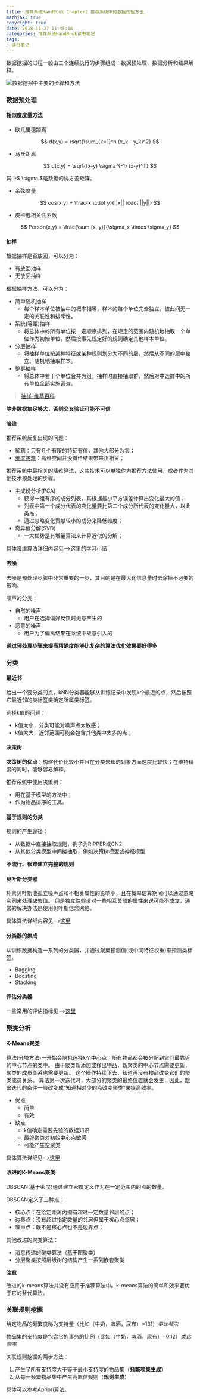 ```yaml
---
title: 推荐系统HandBook Chapter2 推荐系统中的数据挖掘方法
mathjax: true
copyright: true
date: 2018-11-27 11:45:16
categories: 推荐系统HandBook读书笔记
tags:
- 读书笔记
---
```


数据挖掘的过程一般由三个连续执行的步骤组成：数据预处理、数据分析和结果解释。

![数据挖掘中主要的步骤和方法](/posts_res/2018-11-26-推荐系统HandBook/2-1.jpg)


### 数据预处理

#### 相似度度量方法

- 欧几里德距离

$$ d(x,y) = \sqrt{\sum_{k=1}^n (x_k - y_k)^2} $$

- 马氏距离

$$ d(x,y) = \sqrt{(x-y) \sigma^{-1} (x-y)^T} $$

其中$ \sigma $是数据的协方差矩阵。

- 余弦度量

$$ cos(x,y) = \frac{x \cdot y}{||x|| \cdot ||y||} $$

- 皮卡逊相关性系数

$$ Person(x,y) = \frac{\sum (x, y)}{\sigma_x \times \sigma_y} $$


#### 抽样

根据抽样是否放回，可以分为：

- 有放回抽样
- 无放回抽样

根据抽样方法，可以分为：

- 简单随机抽样
    - 每个样本单位被抽中的概率相等，样本的每个单位完全独立，彼此间无一定的关联性和排斥性。
- 系统(等距)抽样
    - 将总体中的所有单位按一定顺序排列，在规定的范围内随机地抽取一个单位作为初始单位，然后按事先规定好的规则确定其他样本单位。
- 分层抽样
    - 将抽样单位按某种特征或某种规则划分为不同的层，然后从不同的层中独立、随机地抽取样本。
- 整群抽样
    - 将总体中若干个单位合并为组，抽样时直接抽取群，然后对中选群中的所有单位全部实施调查。

> [抽样-维基百科](https://zh.wikipedia.org/wiki/%E6%8A%BD%E6%A8%A3)

**除非数据集足够大，否则交叉验证可能不可信**


#### 降维

推荐系统反复出现的问题：

- 稀疏：只有几个有限的特征有值，其他大部分为零；
- [维度灾难](https://zh.wikipedia.org/wiki/%E7%BB%B4%E6%95%B0%E7%81%BE%E9%9A%BE)：高维空间并没有给结果带来正相关；

推荐系统中最相关的降维算法，这些技术可以单独作为推荐方法使用，或者作为其他技术预处理的步骤。

- 主成份分析(PCA)
    - 获得一组有序的成分列表，其根据最小平方误差计算出变化最大的值；
    - 列表中第一个成分代表的变化量要比第二个成分所代表的变化量大，以此类推；
    - 通过忽略变化贡献较小的成分来降低维度；
- 奇异值分解(SVD)
    - 一大优势是有增量算法来计算近似的分解；

具体降维算法详细内容见-->[这里的学习小结](https://weiguozhao.github.io/categories/%E9%99%8D%E7%BB%B4/)


#### 去噪

去噪是预处理步骤中非常重要的一步，其目的是在最大化信息量时去除掉不必要的影响。

噪声的分类：

- 自然的噪声
    - 用户在选择偏好反馈时无意产生的
- 恶意的噪声
    - 用户为了偏离结果在系统中故意引入的

**通过预处理步骤来提高精确度能够比复杂的算法优化效果要好得多**


### 分类

#### 最近邻

给出一个要分类的点，kNN分类器能够从训练记录中发现k个最近的点，然后按照它最近邻的类标签类确定所属类标签。

选择k值的问题：
- k值太小，分类可能对噪声点太敏感；
- k值太大，近邻范围可能会包含其他类中太多的点；


#### 决策树

**决策树的优点**：构建代价比较小并且在分类未知的对象方面速度比较快；在维持精度的同时，能够容易解释。

推荐系统中使用决策树：
- 用在基于模型的方法中；
- 作为物品排序的工具。


#### 基于规则的分类

规则的产生途径：

- 从数据中直接抽取规则，例子为RIPPER或CN2
- 从其他分类模型中间接抽取，例如决策树模型或神经模型

**不流行、很难建立完整的规则**


#### 贝叶斯分类器

朴素贝叶斯收孤立噪声点和不相关属性的影响小，且在概率估算期间可以通过忽略实例来处理缺失值。
但是独立性假设对一些相互关联的属性来说可能不成立，通常的解决办法是使用贝叶斯信念网络。

具体算法详细内容见-->[这里](https://weiguozhao.github.io/2018-03-08-naive-bayes.html)


#### 分类器的集成

从训练数据构造一系列的分类器，并通过聚集预测值(或中间特征权重)来预测类标签。

- Bagging
- Boosting
- Stacking


#### 评估分类器

一些常用的评估指标见-->[这里](https://weiguozhao.github.io/categories/%E8%AF%84%E4%BC%B0%E6%8C%87%E6%A0%87/)


### 聚类分析

#### K-Means聚类

算法(分块方法)一开始会随机选择k个中心点，所有物品都会被分配到它们最靠近的中心节点的类中。
由于聚类新添加或移出物品，新聚类的中心节点需要更新，聚类的成员关系也需要更新。
这个操作持续下去，知道再没有物品改变它们的聚类成员关系。
算法第一次迭代时，大部分的聚类的最终位置就会发生，因此，跳出迭代的条件一般改变成“知道相对少的点改变聚类”来提高效率。

- 优点
    - 简单
    - 有效
- 缺点
    - k值确定需要先验的数据知识
    - 最终聚类对初始中心点敏感
    - 可能产生空聚类

具体算法详细见-->[这里](https://weiguozhao.github.io/2018-10-09-kmeans.html)


#### 改进的K-Means聚类

DBSCAN(基于密度)通过建立密度定义作为在一定范围内的点的数量。

DBSCAN定义了三种点：

- 核心点：在给定距离内拥有超过一定数量邻居的点；
- 边界点：没有超过指定数量的邻居但属于核心点邻居；
- 噪声点：既不是核心点也不是边界点；

其他改进的聚类算法：

- 消息传递的聚类算法（基于图聚类）
- 分层聚类按照层级树的结构产生一系列嵌套聚类

**注意**

改进的k-means算法并没有应用于推荐算法中。k-means算法的简单和效率要优于它的替代算法。


### 关联规则挖掘

给定物品的频繁度称为支持量（比如（牛奶，啤酒，尿布）=131）*类比频次*

物品集的支持度是包含它的事务的比例（比如（牛奶，啤酒，尿布）=0.12）*类比频率*

关联规则挖掘的两步方法：

1. 产生了所有支持度大于等于最小支持度的物品集（**频繁项集生成**）
2. 从每一频繁物品集中产生高置信规则（**规则生成**）

具体可以参考Apriori算法。

